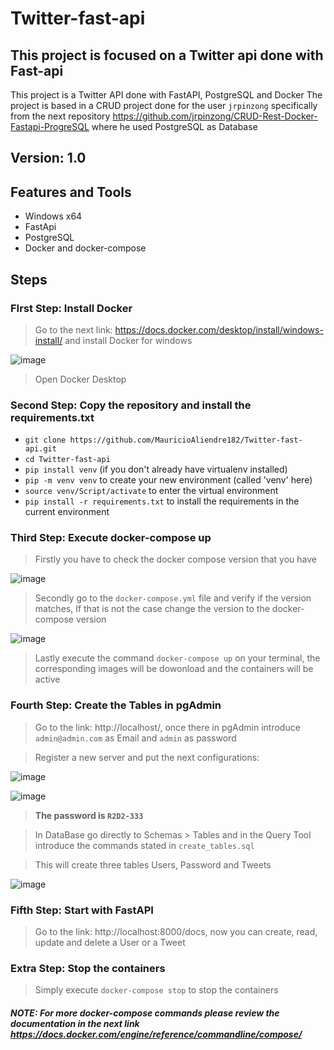 # Twitter-fast-api
## This project is focused on a Twitter api done with Fast-api

This project is a Twitter API done with FastAPI, PostgreSQL and Docker
The project is based in a CRUD project done for the user `jrpinzong` specifically from the next repository https://github.com/jrpinzong/CRUD-Rest-Docker-Fastapi-ProgreSQL where he used PostgreSQL as Database

## Version: 1.0
## Features and Tools
- Windows x64
- FastApi
- PostgreSQL
- Docker and docker-compose

## Steps
### FIrst Step: Install Docker
> Go to the next link: https://docs.docker.com/desktop/install/windows-install/ and install Docker for windows

![image](https://user-images.githubusercontent.com/86843637/208322964-ba2a4134-e02a-462c-be26-5408523e8b54.png)

> Open Docker Desktop

### Second Step: Copy the repository and install the requirements.txt
- `git clone https://github.com/MauricioAliendre182/Twitter-fast-api.git`
- `cd Twitter-fast-api`
- `pip install venv` (if you don't already have virtualenv installed)
- `pip -m venv venv` to create your new environment (called 'venv' here)
- `source venv/Script/activate` to enter the virtual environment
- `pip install -r requirements.txt` to install the requirements in the current environment

### Third Step: Execute docker-compose up
> Firstly you have to check the docker compose version that you have

![image](https://user-images.githubusercontent.com/86843637/208323872-d7946d27-9505-4603-94cd-983c1c66b44a.png)

> Secondly go to the `docker-compose.yml` file and verify if the version matches, If that is not the case change the version to the docker-compose version

![image](https://user-images.githubusercontent.com/86843637/208324014-22ee7792-0c02-4099-8149-8c50c112e0ab.png)

> Lastly execute the command `docker-compose up` on your terminal, the corresponding images will be dowonload and the containers will be active

### Fourth Step: Create the Tables in pgAdmin
> Go to the link: http://localhost/, once there in pgAdmin introduce `admin@admin.com` as Email and `admin` as password

> Register a new server and put the next configurations:

![image](https://user-images.githubusercontent.com/86843637/208324315-b9069136-bfc4-45cb-a371-7edb76bc5628.png)

![image](https://user-images.githubusercontent.com/86843637/208324323-9f26eec0-4052-41ad-b2c7-d03e87368a00.png)

> **The password is `R2D2-333`**

> In DataBase go directly to Schemas > Tables and in the Query Tool introduce the commands stated in `create_tables.sql`

> This will create three tables Users, Password and Tweets

![image](https://user-images.githubusercontent.com/86843637/208324554-5a221b3d-ddd7-4ec9-becc-32199d5cbcb9.png)

### Fifth Step: Start with FastAPI
> Go to the link: http://localhost:8000/docs, now you can create, read, update and delete a User or a Tweet

### Extra Step: Stop the containers
> Simply execute `docker-compose stop` to stop the containers

##### NOTE: For more docker-compose commands please review the documentation in the next link https://docs.docker.com/engine/reference/commandline/compose/